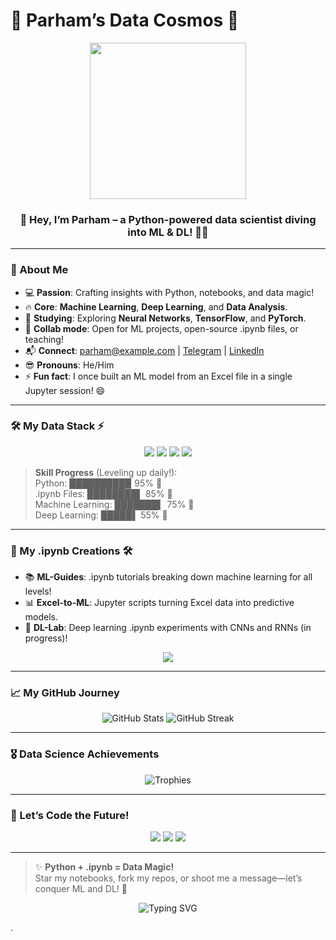 # 🚀 Parham’s Data Cosmos 🌌

<div align="center">
  <img src="https://media.giphy.com/media/v1.Y2lkPTc5MGI3NjExYjdjM2FjMDhmYzEyYzAyNjUzM2ZiOTIzYzUzYzZiNjZmM2E0M2ZiOSZlcD12MV9pbnRlcm5hbF9naWZzX2dpZklkJmN0PWc/26FPJGjheZMuk84c8/giphy.gif" width="250"/>
  <h3>👋 Hey, I’m Parham – a Python-powered data scientist diving into ML & DL! 🧑‍💻</h3>
</div>

---

### 🌟 About Me
- 💻 **Passion**: Crafting insights with Python, notebooks, and data magic!  
- 🔥 **Core**: **Machine Learning**, **Deep Learning**, and **Data Analysis**.  
- 🌱 **Studying**: Exploring **Neural Networks**, **TensorFlow**, and **PyTorch**.  
- 🤝 **Collab mode**: Open for ML projects, open-source .ipynb files, or teaching!  
- 📬 **Connect**: [parham@example.com](mailto:parham@example.com) | [Telegram](https://t.me/machine_learning7) | [LinkedIn](https://www.linkedin.com/in/m-d-27116b28a/)  
- 😎 **Pronouns**: He/Him  
- ⚡ **Fun fact**: I once built an ML model from an Excel file in a single Jupyter session! 😄  

---

### 🛠 My Data Stack ⚡
<div align="center">
  <img src="https://img.shields.io/badge/Python-🐍-3776AB?style=for-the-badge&logo=python&logoColor=white" />
  <img src="https://img.shields.io/badge/Jupyter-📓-F37626?style=for-the-badge&logo=jupyter&logoColor=white" />
  <img src="https://img.shields.io/badge/TensorFlow-🧠-FF6F00?style=for-the-badge&logo=tensorflow&logoColor=white" />
  <img src="https://img.shields.io/badge/Pandas-🐼-150458?style=for-the-badge&logo=pandas&logoColor=white" />
</div>

> **Skill Progress** (Leveling up daily!):  
> Python: █████████▉ 95% 🐍  
> .ipynb Files: ████████▌ 85% 📓  
> Machine Learning: ███████▍ 75% 🤖  
> Deep Learning: █████▌ 55% 🧠  

---

### 📓 My .ipynb Creations 🛠
- 📚 **ML-Guides**: .ipynb tutorials breaking down machine learning for all levels!  
- 📊 **Excel-to-ML**: Jupyter scripts turning Excel data into predictive models.  
- 🧠 **DL-Lab**: Deep learning .ipynb experiments with CNNs and RNNs (in progress)!  

<div align="center">
  <a href="https://github.com/parhamde?tab=repositories"><img src="https://img.shields.io/badge/Explore%20My%20Repos-🔍-1F222E?style=for-the-badge&logo=github&logoColor=white" /></a>
</div>

---

### 📈 My GitHub Journey
<div align="center">
  <img src="https://github-readme-stats.vercel.app/api?username=parhamde&show_icons=true&theme=dracula&hide_border=true&bg_color=0D1117" alt="GitHub Stats" />
  <img src="https://github-readme-streak-stats.herokuapp.com/?user=parhamde&theme=dracula&hide_border=true&background=0D1117" alt="GitHub Streak" />
</div>

---

### 🎖 Data Science Achievements
<div align="center">
  <img src="https://github-profile-trophy.vercel.app/?username=parhamde&theme=dracula&no-frame=true&margin-w=10&column=4" alt="Trophies" />
</div>

---

### 🌈 Let’s Code the Future!
<div align="center">
  <a href="https://github.com/parhamde"><img src="https://img.shields.io/badge/GitHub-Follow%20Me!-181717?style=for-the-badge&logo=github&logoColor=white" /></a>
  <a href="https://twitter.com/yourhandle"><img src="https://img.shields.io/badge/Twitter-Say%20Hi!-1DA1F2?style=for-the-badge&logo=twitter&logoColor=white" /></a>
  <a href="https://yourwebsite.com"><img src="https://img.shields.io/badge/Portfolio-See%20My%20Work!-FF2D55?style=for-the-badge&logo=vercel&logoColor=white" /></a>
</div>

---

> ✨ **Python + .ipynb = Data Magic!**  
> Star my notebooks, fork my repos, or shoot me a message—let’s conquer ML and DL! 🚀

<div align="center">
  <img src="https://readme-typing-svg.herokuapp.com?font=JetBrains+Mono&size=24&pause=700&color=00FFDD¢er=true&vCenter=true&width=520&lines=Python+%26+.ipynb+Power!;ML+%26+DL+with+Parham!+🌟;Data+Science+Is+My+Zone!" alt="Typing SVG" />
</div>

<!--- 
parhamde/parhamde is a ✨ special ✨ repository because its `README.md` (this file) appears on your GitHub profile.
--->
.
